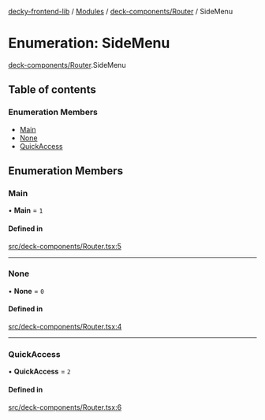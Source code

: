 [decky-frontend-lib](../README.md) / [Modules](../modules.md) / [deck-components/Router](../modules/deck_components_Router.md) / SideMenu

# Enumeration: SideMenu

[deck-components/Router](../modules/deck_components_Router.md).SideMenu

## Table of contents

### Enumeration Members

- [Main](deck_components_Router.SideMenu.md#main)
- [None](deck_components_Router.SideMenu.md#none)
- [QuickAccess](deck_components_Router.SideMenu.md#quickaccess)

## Enumeration Members

### Main

• **Main** = ``1``

#### Defined in

[src/deck-components/Router.tsx:5](https://github.com/SteamDeckHomebrew/decky-frontend-lib/blob/fbd936d/src/deck-components/Router.tsx#L5)

___

### None

• **None** = ``0``

#### Defined in

[src/deck-components/Router.tsx:4](https://github.com/SteamDeckHomebrew/decky-frontend-lib/blob/fbd936d/src/deck-components/Router.tsx#L4)

___

### QuickAccess

• **QuickAccess** = ``2``

#### Defined in

[src/deck-components/Router.tsx:6](https://github.com/SteamDeckHomebrew/decky-frontend-lib/blob/fbd936d/src/deck-components/Router.tsx#L6)
